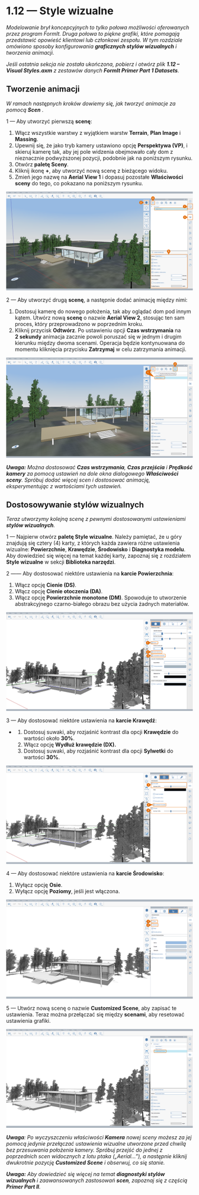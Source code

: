 # 1.12 — Style wizualne

_Modelowanie brył koncepcyjnych to tylko połowa możliwości oferowanych przez program FormIt. Druga połowa to piękne grafiki, które pomagają przedstawić opowieść klientowi lub członkowi zespołu. W tym rozdziale omówiono sposoby konfigurowania_ _**graficznych stylów wizualnych**_ _i tworzenia animacji._

_Jeśli ostatnia sekcja nie została ukończona, pobierz i otwórz plik_ _**1.12 – Visual Styles.axm**_ _z zestawów danych_ _**FormIt Primer Part 1 Datasets**._

## **Tworzenie animacji**

_W ramach następnych kroków dowiemy się, jak tworzyć animacje za pomocą_ _**Scen**_ _._

1 — Aby utworzyć pierwszą **scenę**:

1. Włącz wszystkie warstwy z wyjątkiem warstw **Terrain**, **Plan Image** i **Massing**.
2. Upewnij się, że jako tryb kamery ustawiono opcję **Perspektywa \(VP\)**, i skieruj kamerę tak, aby jej pole widzenia obejmowało cały dom z nieznacznie podwyższonej pozycji, podobnie jak na poniższym rysunku.
3. Otwórz **paletę Sceny**.
4. Kliknij ikonę **+**, aby utworzyć nową scenę z bieżącego widoku.
5. Zmień jego nazwę na **Aerial View 1** i dopasuj pozostałe **Właściwości sceny** do tego, co pokazano na poniższym rysunku.

![](../../.gitbook/assets/0%20%2817%29.png)

2 — Aby utworzyć drugą **scenę**, a następnie dodać animację między nimi:

1. Dostosuj kamerę do nowego położenia, tak aby oglądać dom pod innym kątem. Utwórz nową **scenę** o nazwie **Aerial View 2**, stosując ten sam proces, który przeprowadzono w poprzednim kroku.
2. Kliknij przycisk **Odtwórz**. Po ustawieniu opcji **Czas wstrzymania** na **2 sekundy** animacja zacznie powoli poruszać się w jednym i drugim kierunku między dwoma scenami. Operacja będzie kontynuowana do momentu kliknięcia przycisku **Zatrzymaj** w celu zatrzymania animacji.

![](../../.gitbook/assets/1%20%2812%29.png)

_**Uwaga:**_ _Można dostosować_ _**Czas wstrzymania**,_ _**Czas przejścia** i_ _**Prędkość kamery**_ _za pomocą ustawień na dole okna dialogowego_ _**Właściwości sceny**. Spróbuj dodać więcej scen i dostosować animację, eksperymentując z wartościami tych ustawień._

## **Dostosowywanie stylów wizualnych**

_Teraz utworzymy kolejną scenę z pewnymi dostosowanymi ustawieniami **stylów wizualnych**._

1 — Najpierw otwórz **paletę Style wizualne**. Należy pamiętać, że u góry znajdują się cztery \(4\) karty, z których każda zawiera różne ustawienia wizualne: **Powierzchnie**, **Krawędzie**, **Środowisko** i **Diagnostyka modelu**. Aby dowiedzieć się więcej na temat każdej karty, zapoznaj się z rozdziałem **Style wizualne** w sekcji **Biblioteka narzędzi**.

2 —— Aby dostosować niektóre ustawienia na **karcie Powierzchnia**:

1. Włącz opcję **Cienie \(DS\)**.
2. Włącz opcję **Cienie otoczenia \(DA\)**.
3. Włącz opcję **Powierzchnie monotone \(DM\)**. Spowoduje to utworzenie abstrakcyjnego czarno-białego obrazu bez użycia żadnych materiałów.

![](../../.gitbook/assets/2%20%2820%29.png)

3 — Aby dostosować niektóre ustawienia na **karcie Krawędź**:

* 
   1. Dostosuj suwaki, aby rozjaśnić kontrast dla opcji **Krawędzie** do wartości około **30%**.
   2. Włącz opcję **Wydłuż krawędzie \(DX\).**
   3. Dostosuj suwaki, aby rozjaśnić kontrast dla opcji **Sylwetki** do wartości **30%**.

![](../../.gitbook/assets/3%20%2811%29.png)

4 — Aby dostosować niektóre ustawienia na **karcie Środowisko**:

1. Wyłącz opcję **Osie**.
2. Wyłącz opcję **Poziomy**, jeśli jest włączona.

![](../../.gitbook/assets/4%20%288%29.png)

5 — Utwórz nową scenę o nazwie **Customized Scene**, aby zapisać te ustawienia. Teraz można przełączać się między **scenami**, aby resetować ustawienia grafiki.

![](../../.gitbook/assets/5%20%286%29.png)

_**Uwaga**: Po wyczyszczeniu właściwości_ _**Kamera**_ _nowej sceny możesz za jej pomocą jedynie przełączać ustawienia wizualne utworzone przed chwilą bez przesuwania położenia kamery. Spróbuj przejść do jednej z poprzednich scen widocznych z lotu ptaka („Aerial...”), a następnie kliknij dwukrotnie pozycję_ _**Customized Scene**_ _i obserwuj, co się stanie._

_**Uwaga:**_ _Aby dowiedzieć się więcej na temat_ _**diagnostyki stylów wizualnych**_ _i zaawansowanych zastosowań_ _**scen**, zapoznaj się z częścią_ _**Primer Part II**._


